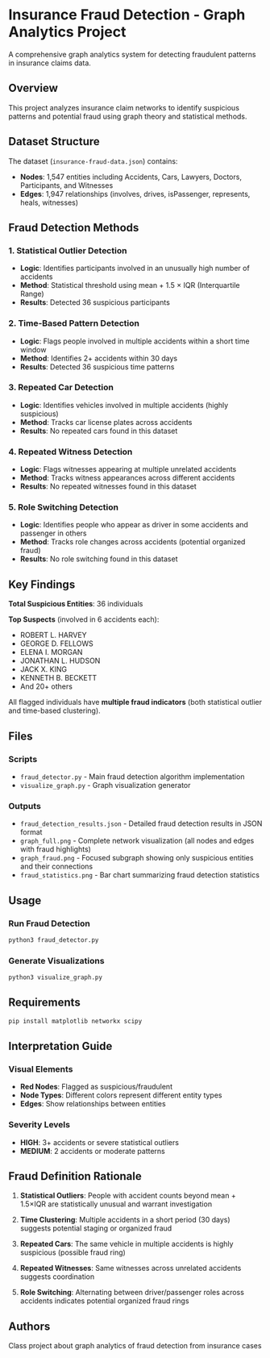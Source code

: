 # Insurance Fraud Detection - Graph Analytics Project

A comprehensive graph analytics system for detecting fraudulent patterns in insurance claims data.

## Overview

This project analyzes insurance claim networks to identify suspicious patterns and potential fraud using graph theory and statistical methods.

## Dataset Structure

The dataset (`insurance-fraud-data.json`) contains:
- **Nodes**: 1,547 entities including Accidents, Cars, Lawyers, Doctors, Participants, and Witnesses
- **Edges**: 1,947 relationships (involves, drives, isPassenger, represents, heals, witnesses)

## Fraud Detection Methods

### 1. Statistical Outlier Detection
- **Logic**: Identifies participants involved in an unusually high number of accidents
- **Method**: Statistical threshold using mean + 1.5 × IQR (Interquartile Range)
- **Results**: Detected 36 suspicious participants

### 2. Time-Based Pattern Detection
- **Logic**: Flags people involved in multiple accidents within a short time window
- **Method**: Identifies 2+ accidents within 30 days
- **Results**: Detected 36 suspicious time patterns

### 3. Repeated Car Detection
- **Logic**: Identifies vehicles involved in multiple accidents (highly suspicious)
- **Method**: Tracks car license plates across accidents
- **Results**: No repeated cars found in this dataset

### 4. Repeated Witness Detection
- **Logic**: Flags witnesses appearing at multiple unrelated accidents
- **Method**: Tracks witness appearances across different accidents
- **Results**: No repeated witnesses found in this dataset

### 5. Role Switching Detection
- **Logic**: Identifies people who appear as driver in some accidents and passenger in others
- **Method**: Tracks role changes across accidents (potential organized fraud)
- **Results**: No role switching found in this dataset

## Key Findings

**Total Suspicious Entities**: 36 individuals

**Top Suspects** (involved in 6 accidents each):
- ROBERT L. HARVEY
- GEORGE D. FELLOWS
- ELENA I. MORGAN
- JONATHAN L. HUDSON
- JACK X. KING
- KENNETH B. BECKETT
- And 20+ others

All flagged individuals have **multiple fraud indicators** (both statistical outlier and time-based clustering).

## Files

### Scripts
- `fraud_detector.py` - Main fraud detection algorithm implementation
- `visualize_graph.py` - Graph visualization generator

### Outputs
- `fraud_detection_results.json` - Detailed fraud detection results in JSON format
- `graph_full.png` - Complete network visualization (all nodes and edges with fraud highlights)
- `graph_fraud.png` - Focused subgraph showing only suspicious entities and their connections
- `fraud_statistics.png` - Bar chart summarizing fraud detection statistics

## Usage

### Run Fraud Detection
```bash
python3 fraud_detector.py
```

### Generate Visualizations
```bash
python3 visualize_graph.py
```

## Requirements

```bash
pip install matplotlib networkx scipy
```

## Interpretation Guide

### Visual Elements
- **Red Nodes**: Flagged as suspicious/fraudulent
- **Node Types**: Different colors represent different entity types
- **Edges**: Show relationships between entities

### Severity Levels
- **HIGH**: 3+ accidents or severe statistical outliers
- **MEDIUM**: 2 accidents or moderate patterns

## Fraud Definition Rationale

1. **Statistical Outliers**: People with accident counts beyond mean + 1.5×IQR are statistically unusual and warrant investigation

2. **Time Clustering**: Multiple accidents in a short period (30 days) suggests potential staging or organized fraud

3. **Repeated Cars**: The same vehicle in multiple accidents is highly suspicious (possible fraud ring)

4. **Repeated Witnesses**: Same witnesses across unrelated accidents suggests coordination

5. **Role Switching**: Alternating between driver/passenger roles across accidents indicates potential organized fraud rings

## Authors

Class project about graph analytics of fraud detection from insurance cases

